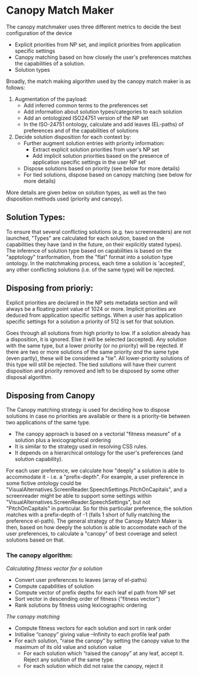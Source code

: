 # Canopy Match Maker

The canopy matchmaker uses three different metrics to decide the best configuration of the device
* Explicit priorities from NP set, and implicit priorities from application specific settings
* Canopy matching based on how closely the user's preferences matches the capabilities of a solution.
* Solution types

Broadly, the match making algorithm used by the canopy match maker is as follows:
1. Augmentation of the payload:
    * Add inferred common terms to the preferences set
    * Add information about solution types/categories to each solution
    * Add an ontologized ISO24751 version of the NP set
    * In the ISO-24751 ontology, calculate and add leaves (EL-paths) of preferences and of the capabilities of solutions
3. Decide solution disposition for each context by:
    * Further augment solution entries with priority information:
        * Extract explicit solution priorities from user's NP set
        * Add implicit solution priorities based on the presence of application specific settings in the user NP set
    * Dispose solutions based on priority (see below for more details)
    * For tied solutions, dispose based on canopy matching (see below for more details)

More details are given below on solution types, as well as the two disposition methods used (priority and canopy).

## Solution Types:
To ensure that several conflicting solutions (e.g. two screenreaders) are not launched, "Types" are calculated for each solution, based on the capabilities they have (and in the future, on their explicitly stated types). The inference of solution type based on capabilities is based on the "apptology" tranformation, from the "flat" format into a solution type ontology. In the matchmaking process, each time a solution is 'accepted', any other conflicting solutions (i.e. of the same type) will be rejected.

## Disposing from prioriy:
Explicit priorities are declared in the NP sets metadata section and will always be a floating point value of 1024 or more. Implicit priorities are deduced from application specific settings. When a user has application specific settings for a solution a priority of 512 is set for that solution.

Goes through all solutions from high priority to low. If a solution already has a disposition, it is ignored. Else it will be selected (accepted). Any solution with the same type, but a lower priority (or no priority) will be rejected. If there are two or more solutions of the same priority _and_ the same type (even partly), these will be considered a "tie". All lower-priority solutions of this type will still be rejected. The tied solutions will have their current disposition and priority removed and left to be disposed by some other disposal algorithm.

## Disposing from Canopy
The Canopy matching strategy is used for deciding how to dispose solutions in case no priorities are available or there is a priority-tie between two applications of the same type. 

* The canopy approach is based on a vectorial "fitness measure" of a solution plus a lexicographical ordering
* It is similar to the strategy used in resolving CSS rules.
* It depends on a hierarchical ontology for the user's preferences (and solution capability).

 For each user preference, we calculate how "deeply" a solution is able to accommodate it - i.e. a "prefix-depth". For example, a user preference in some fictive ontology could be "VisualAlternatives.ScreenReader.SpeechSettings.PitchOnCapitals", and a screenreader might be able to support some settings within "VisualAlternatives.ScreenReader.SpeechSettings", but not "PitchOnCapitals" in particular. So for this particular preference, the solution matches with a prefix-depth of -1 (falls 1 short of fully matching the preference el-path). The general strategy of the Canopy Match Maker is then, based on how deeply the solution is able to accomodate each of the user preferences, to calculate a "canopy" of best coverage and select solutions based on that.

### The canopy algorithm:
*Calculating fitness vector for a solution*
* Convert user preferences to leaves (array of el-paths)
* Compute capabilities of solution
* Compute vector of prefix depths for each leaf el path from NP set
* Sort vector in descending order of fitness ("fitness vector")
* Rank solutions by fitness using lexicographic ordering 

*The canopy matching*
* Compute fitness vectors for each solution and sort in rank order
* Initialise “canopy” giving value –Infinity to each profile leaf path
* For each solution, “raise the canopy” by setting the canopy value to the maximum of its old value and solution value
  * For each solution which “raised the canopy” at any leaf, accept it. Reject any solution of the same type.
  * For each solution which did not raise the canopy, reject it


